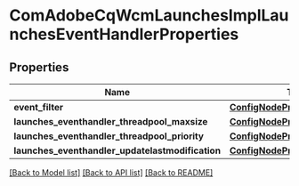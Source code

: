 # ComAdobeCqWcmLaunchesImplLaunchesEventHandlerProperties

## Properties
Name | Type | Description | Notes
------------ | ------------- | ------------- | -------------
**event_filter** | [**ConfigNodePropertyString**](ConfigNodePropertyString.md) |  | [optional] 
**launches_eventhandler_threadpool_maxsize** | [**ConfigNodePropertyInteger**](ConfigNodePropertyInteger.md) |  | [optional] 
**launches_eventhandler_threadpool_priority** | [**ConfigNodePropertyDropDown**](ConfigNodePropertyDropDown.md) |  | [optional] 
**launches_eventhandler_updatelastmodification** | [**ConfigNodePropertyBoolean**](ConfigNodePropertyBoolean.md) |  | [optional] 

[[Back to Model list]](../README.md#documentation-for-models) [[Back to API list]](../README.md#documentation-for-api-endpoints) [[Back to README]](../README.md)


